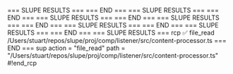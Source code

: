 === SLUPE RESULTS ===
=== END ===
=== SLUPE RESULTS ===
=== END ===
=== SLUPE RESULTS ===
=== END ===
=== SLUPE RESULTS ===
=== END ===
=== SLUPE RESULTS ===
=== END ===
=== SLUPE RESULTS ===
=== END ===
=== SLUPE RESULTS ===
rcp ✅ file_read /Users/stuart/repos/slupe/proj/comp/listener/src/content-processor.ts
=== END ===
sup action = "file_read"
path = "/Users/stuart/repos/slupe/proj/comp/listener/src/content-processor.ts"
#!end_rcp